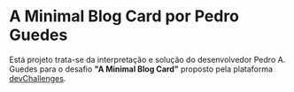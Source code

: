 # A Minimal Blog Card por Pedro Guedes

Está projeto trata-se da interpretação e solução do desenvolvedor Pedro A. Guedes para o desafio **"A Minimal Blog Card"** proposto pela plataforma [devChallenges](https://devchallenges.io/). 
